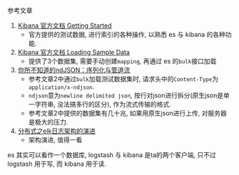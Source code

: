 参考文章

1. [Kibana 官方文档 Getting Started](https://www.elastic.co/guide/en/kibana/5.5/getting-started.html)
    - 官方提供的测试数据, 进行索引的各种操作, 以熟悉 es 与 kibana 的各种功能.
2. [Kibana 官方文档 Loading Sample Data](https://www.elastic.co/guide/en/kibana/5.5/tutorial-load-dataset.html)
    - 提供了3个数据集, 需要手动创建`mapping`, 再通过 es 的`bulk`接口加载
3. [你所不知道的ndJSON：序列化与管道流](https://cloud.tencent.com/developer/article/1506199)
    - 参考文章2中通过`bulk`加载测试数据集时, 请求头中的`Content-Type`为`application/x-ndjson`.
    - `ndjson`意为`newline delimited json`, 按行对json进行拆分(原生json是单一字符串, 没法搞多行的区分), 作为流式传输的格式.
    - 参考文章2中提供的数据集有几十兆, 如果用原生json进行上传, 对服务器是极大的压力.
4. [分布式之elk日志架构的演进](https://mp.weixin.qq.com/s?__biz=MzU0OTE4MzYzMw==&mid=2247485508&idx=1&sn=44bbea9dd059a0cb48f34790682fdddf)
    - 架构演进, 值得一看

es 其实可以看作一个数据库, logstash 与 kibana 是ta的两个客户端, 只不过 logstash 用于写, 而 kibana 用于读.
